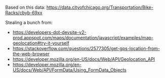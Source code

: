 Based on this data: https://data.cityofchicago.org/Transportation/Bike-Racks/cbyb-69xx

Stealing a bunch from:
- https://developers-dot-devsite-v2-prod.appspot.com/maps/documentation/javascript/examples/map-geolocation#try-it-yourself
- https://stackoverflow.com/questions/2577305/get-gps-location-from-the-web-browser
- https://developer.mozilla.org/en-US/docs/Web/API/Geolocation_API
- https://developer.mozilla.org/en-US/docs/Web/API/FormData/Using_FormData_Objects
